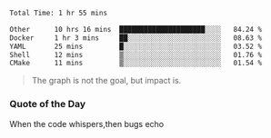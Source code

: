 <!--START_SECTION:waka-->

```txt
Total Time: 1 hr 55 mins

Other      10 hrs 16 mins  █████████████████████░░░░   84.24 %
Docker     1 hr 3 mins     ██░░░░░░░░░░░░░░░░░░░░░░░   08.63 %
YAML       25 mins         █░░░░░░░░░░░░░░░░░░░░░░░░   03.52 %
Shell      12 mins         ▒░░░░░░░░░░░░░░░░░░░░░░░░   01.76 %
CMake      11 mins         ▒░░░░░░░░░░░░░░░░░░░░░░░░   01.54 %
```

<!--END_SECTION:waka--> 
> The graph is not the goal, but impact is.

### Quote of the Day
When the code whispers,then bugs echo
